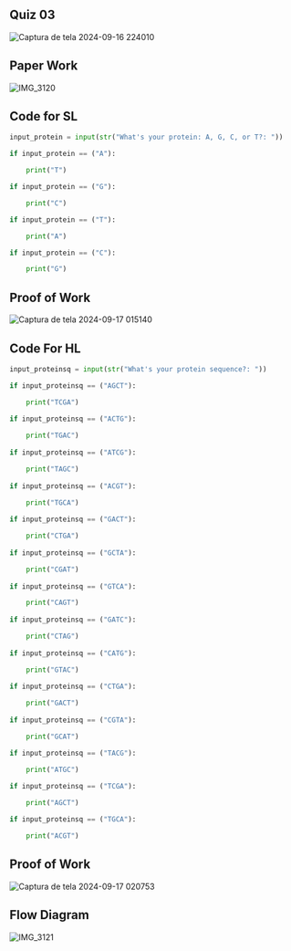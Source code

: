 ## Quiz 03

![Captura de tela 2024-09-16 224010](https://github.com/user-attachments/assets/9e7278c1-152c-4e45-846b-8a5d4152a023)


## Paper Work

![IMG_3120](https://github.com/user-attachments/assets/35a9f994-e6e3-437b-9851-34396f5eed44)


## Code for SL

```py
input_protein = input(str("What's your protein: A, G, C, or T?: "))

if input_protein == ("A"):

    print("T")

if input_protein == ("G"):

    print("C")

if input_protein == ("T"):

    print("A")

if input_protein == ("C"):

    print("G")
```

## Proof of Work

![Captura de tela 2024-09-17 015140](https://github.com/user-attachments/assets/8e1bf52d-49df-44df-a1b6-46973cd726f6)


## Code For HL

```py
input_proteinsq = input(str("What's your protein sequence?: "))

if input_proteinsq == ("AGCT"):

    print("TCGA")
    
if input_proteinsq == ("ACTG"):

    print("TGAC")
    
if input_proteinsq == ("ATCG"):

    print("TAGC")
    
if input_proteinsq == ("ACGT"):

    print("TGCA")
    
if input_proteinsq == ("GACT"):

    print("CTGA")
    
if input_proteinsq == ("GCTA"):

    print("CGAT")
    
if input_proteinsq == ("GTCA"):

    print("CAGT")
    
if input_proteinsq == ("GATC"):

    print("CTAG")
    
if input_proteinsq == ("CATG"):

    print("GTAC")
    
if input_proteinsq == ("CTGA"):

    print("GACT")
    
if input_proteinsq == ("CGTA"):

    print("GCAT")

if input_proteinsq == ("TACG"):

    print("ATGC")
    
if input_proteinsq == ("TCGA"):

    print("AGCT")

if input_proteinsq == ("TGCA"):

    print("ACGT")    
```

## Proof of Work

![Captura de tela 2024-09-17 020753](https://github.com/user-attachments/assets/939ffc6b-4301-4bd1-965c-c6b5b5defec1)

## Flow Diagram

![IMG_3121](https://github.com/user-attachments/assets/60e72123-21ba-42ce-910c-f5ebb148b2ca)
